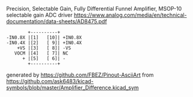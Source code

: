 Precision, Selectable Gain, Fully Differential Funnel Amplifier, MSOP-10
selectable gain ADC driver
https://www.analog.com/media/en/technical-documentation/data-sheets/AD8475.pdf


	        +----------+
	-IN0.8X |[1]   [10]| +IN0.8X
	-IN0.4X |[2]   [ 9]| +IN0.4X
	    +VS |[3]   [ 8]| -VS
	   VOCM |[4]   [ 7]| NC
	      + |[5]   [ 6]| -
	        +----------+


generated by https://github.com/FBEZ/Pinout-AsciiArt from https://github.com/ask6483/kicad-symbols/blob/master/Amplifier_Difference.kicad_sym